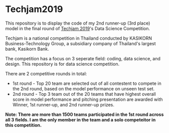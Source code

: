 # Techjam2019
This repository is to display the code of my 2nd runner-up (3rd place) model in the final round of [Techjam 2019](https://www.techjam.tech/)'s Data Science Competition.

Techjam is a national competition in Thailand conducted by KASIKORN Business-Technology Group, 
a subsidiary company of Thailand's largest bank, Kasikorn Bank.

The competition has a focus on 3 seperate field: coding, data science, and design. This repository is for data science competition.

There are 2 competitive rounds in total:
* 1st round -  Top 20 team are selected out of all contestent to compete in the 2nd round, based on the model performance on unseen test set.
* 2nd round - Top 3 team out of the 20 teams that have highest overall score in model performance and pitching presentation are awarded with Winner, 1st runner-up, and 2nd runner-up prizes.

**Note: There are more than 1500 teams participated in the 1st round across all 3 fields. I am the only member in the team and a solo competeitor in this competition.**
